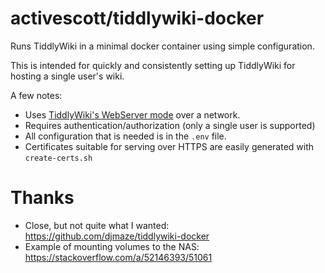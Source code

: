# activescott/tiddlywiki-docker

Runs TiddlyWiki in a minimal docker container using simple configuration.

This is intended for quickly and consistently setting up TiddlyWiki for hosting a single user's wiki. 

A few notes:

- Uses [TiddlyWiki's WebServer mode](https://tiddlywiki.com/#WebServer) over a network.
- Requires authentication/authorization (only a single user is supported)
- All configuration that is needed is in the `.env` file.
- Certificates suitable for serving over HTTPS are easily generated with `create-certs.sh`

# Thanks

- Close, but not quite what I wanted: https://github.com/djmaze/tiddlywiki-docker
- Example of mounting volumes to the NAS: https://stackoverflow.com/a/52146393/51061